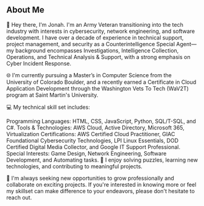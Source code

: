 ## About Me

👋 Hey there, I'm Jonah. I'm an Army Veteran transitioning into the tech industry with interests in cybersecurity, network engineering, and software development. 
I have over a decade of experience in technical support, project management, and security as a Counterintelligence Special Agent— my background encompasses Investigations, Intelligence Collection, Operations, and Technical Analysis & Support, with a strong emphasis on Cyber Incident Response.

🌐 I'm currently pursuing a Master’s in Computer Science from the University of Colorado Boulder, and a recently earned a Certificate in Cloud Application Development through the Washington Vets To Tech (WaV2T) program at Saint Martin's University.

💻 My technical skill set includes:

Programming Languages: HTML, CSS, JavaScript, Python, SQL/T-SQL, and C#.
Tools & Technologies: AWS Cloud, Active Directory, Microsoft 365, Virtualization
Certifications: AWS Certified Cloud Practitioner, GIAC Foundational Cybersecurity Technologies, LPI Linux Essentials, DOD Certified Digital Media Collector, and Google IT Support Professional.
Special Interests: Game Design, Network Engineering, Software Development, and Automating tasks.
🔧 I enjoy solving puzzles, learning new technologies, and contributing to meaningful projects.

🚀 I'm always seeking new opportunities to grow professionally and collaborate on exciting projects. If you're interested in knowing more or feel my skillset can make difference to your endeavors, please don't hesitate to reach out.
